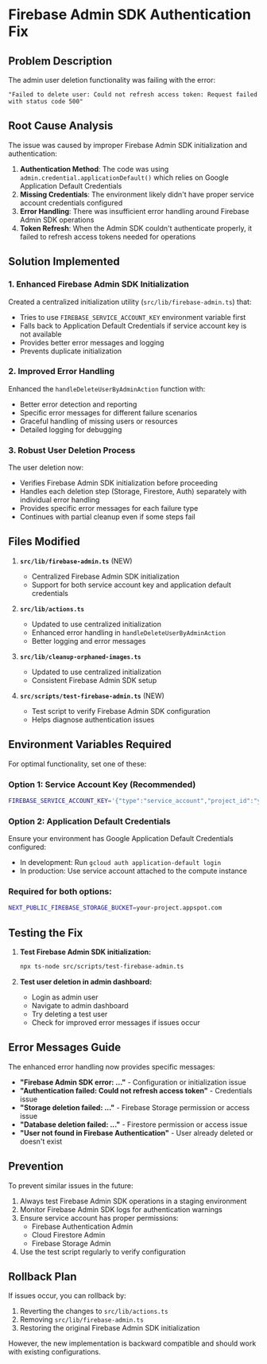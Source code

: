 # Firebase Admin SDK Authentication Fix

## Problem Description

The admin user deletion functionality was failing with the error:
```
"Failed to delete user: Could not refresh access token: Request failed with status code 500"
```

## Root Cause Analysis

The issue was caused by improper Firebase Admin SDK initialization and authentication:

1. **Authentication Method**: The code was using `admin.credential.applicationDefault()` which relies on Google Application Default Credentials
2. **Missing Credentials**: The environment likely didn't have proper service account credentials configured
3. **Error Handling**: There was insufficient error handling around Firebase Admin SDK operations
4. **Token Refresh**: When the Admin SDK couldn't authenticate properly, it failed to refresh access tokens needed for operations

## Solution Implemented

### 1. Enhanced Firebase Admin SDK Initialization

Created a centralized initialization utility (`src/lib/firebase-admin.ts`) that:
- Tries to use `FIREBASE_SERVICE_ACCOUNT_KEY` environment variable first
- Falls back to Application Default Credentials if service account key is not available
- Provides better error messages and logging
- Prevents duplicate initialization

### 2. Improved Error Handling

Enhanced the `handleDeleteUserByAdminAction` function with:
- Better error detection and reporting
- Specific error messages for different failure scenarios
- Graceful handling of missing users or resources
- Detailed logging for debugging

### 3. Robust User Deletion Process

The user deletion now:
- Verifies Firebase Admin SDK initialization before proceeding
- Handles each deletion step (Storage, Firestore, Auth) separately with individual error handling
- Provides specific error messages for each failure type
- Continues with partial cleanup even if some steps fail

## Files Modified

1. **`src/lib/firebase-admin.ts`** (NEW)
   - Centralized Firebase Admin SDK initialization
   - Support for both service account key and application default credentials

2. **`src/lib/actions.ts`**
   - Updated to use centralized initialization
   - Enhanced error handling in `handleDeleteUserByAdminAction`
   - Better logging and error messages

3. **`src/lib/cleanup-orphaned-images.ts`**
   - Updated to use centralized initialization
   - Consistent Firebase Admin SDK setup

4. **`src/scripts/test-firebase-admin.ts`** (NEW)
   - Test script to verify Firebase Admin SDK configuration
   - Helps diagnose authentication issues

## Environment Variables Required

For optimal functionality, set one of these:

### Option 1: Service Account Key (Recommended)
```bash
FIREBASE_SERVICE_ACCOUNT_KEY='{"type":"service_account","project_id":"your-project",...}'
```

### Option 2: Application Default Credentials
Ensure your environment has Google Application Default Credentials configured:
- In development: Run `gcloud auth application-default login`
- In production: Use service account attached to the compute instance

### Required for both options:
```bash
NEXT_PUBLIC_FIREBASE_STORAGE_BUCKET=your-project.appspot.com
```

## Testing the Fix

1. **Test Firebase Admin SDK initialization:**
   ```bash
   npx ts-node src/scripts/test-firebase-admin.ts
   ```

2. **Test user deletion in admin dashboard:**
   - Login as admin user
   - Navigate to admin dashboard
   - Try deleting a test user
   - Check for improved error messages if issues occur

## Error Messages Guide

The enhanced error handling now provides specific messages:

- **"Firebase Admin SDK error: ..."** - Configuration or initialization issue
- **"Authentication failed: Could not refresh access token"** - Credentials issue
- **"Storage deletion failed: ..."** - Firebase Storage permission or access issue
- **"Database deletion failed: ..."** - Firestore permission or access issue
- **"User not found in Firebase Authentication"** - User already deleted or doesn't exist

## Prevention

To prevent similar issues in the future:

1. Always test Firebase Admin SDK operations in a staging environment
2. Monitor Firebase Admin SDK logs for authentication warnings
3. Ensure service account has proper permissions:
   - Firebase Authentication Admin
   - Cloud Firestore Admin
   - Firebase Storage Admin
4. Use the test script regularly to verify configuration

## Rollback Plan

If issues occur, you can rollback by:
1. Reverting the changes to `src/lib/actions.ts`
2. Removing `src/lib/firebase-admin.ts`
3. Restoring the original Firebase Admin SDK initialization

However, the new implementation is backward compatible and should work with existing configurations.